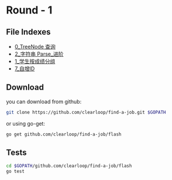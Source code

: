 # Round - 1

## File Indexes
+ [0_TreeNode 查询](./nt.go)
+ [2_字符串 Parse_进阶](./parser.go)
+ [1_学生按成绩分组](./gb.go)
+ [7_自增ID](./ii.go)


## Download

you can download from github:

```sh
git clone https://github.com/clearloop/find-a-job.git $GOPATH
```

or using go-get:

```sh
go get github.com/clearloop/find-a-job/flash
```

## Tests

```sh
cd $GOPATH/github.com/clearloop/find-a-job/flash
go test
```
